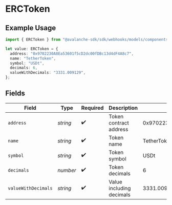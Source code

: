 # ERCToken

## Example Usage

```typescript
import { ERCToken } from "@avalanche-sdk/sdk/webhooks/models/components";

let value: ERCToken = {
  address: "0x9702230A8Ea53601f5cD2dc00fDBc13d4dF4A8c7",
  name: "TetherToken",
  symbol: "USDt",
  decimals: 6,
  valueWithDecimals: "3331.009129",
};
```

## Fields

| Field                                      | Type                                       | Required                                   | Description                                | Example                                    |
| ------------------------------------------ | ------------------------------------------ | ------------------------------------------ | ------------------------------------------ | ------------------------------------------ |
| `address`                                  | *string*                                   | :heavy_check_mark:                         | Token contract address                     | 0x9702230A8Ea53601f5cD2dc00fDBc13d4dF4A8c7 |
| `name`                                     | *string*                                   | :heavy_check_mark:                         | Token name                                 | TetherToken                                |
| `symbol`                                   | *string*                                   | :heavy_check_mark:                         | Token symbol                               | USDt                                       |
| `decimals`                                 | *number*                                   | :heavy_check_mark:                         | Token decimals                             | 6                                          |
| `valueWithDecimals`                        | *string*                                   | :heavy_check_mark:                         | Value including decimals                   | 3331.009129                                |